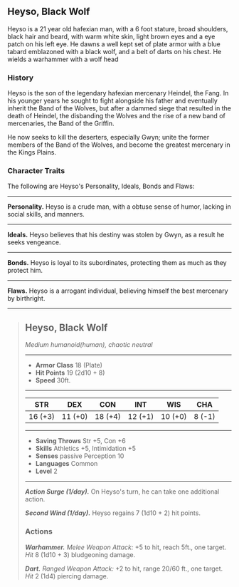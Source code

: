 ## Heyso, Black Wolf
Heyso is a 21 year old hafexian man, with a 6 foot stature, broad shoulders, black hair and beard, with warm white skin, light brown eyes and a eye patch on his left eye. He dawns a well kept set of plate armor with a blue tabard emblazoned with a black wolf, and a belt of darts on his chest. He wields a warhammer with a wolf head


### History
Heyso is the son of the legendary hafexian mercenary Heindel, the Fang. In his younger years he sought to fight alongside his father and eventually inherit the Band of the Wolves, but after a dammed siege that resulted in the death of Heindel, the disbanding the Wolves and the rise of a new band of mercenaries, the Band of the Griffin.

He now seeks to kill the deserters, especially Gwyn; unite the former members of the Band of the Wolves, and become the greatest mercenary in the Kings Plains.

### Character Traits
The following are Heyso's Personality, Ideals, Bonds and Flaws:
___
**Personality.**
Heyso is a crude man, with a obtuse sense of humor, lacking in social skills, and manners.
___
**Ideals.**
Heyso believes that his destiny was stolen by Gwyn, as a result he seeks vengeance.
___
**Bonds.**
Heyso is loyal to its subordinates, protecting them as much as they protect him.
___
**Flaws.**
Heyso is a arrogant individual, believing himself the best mercenary by birthright.


___
> ## Heyso, Black Wolf
>*Medium humanoid(human), chaotic neutral*
> ___
> - **Armor Class** 18 (Plate)
> - **Hit Points** 19 (2d10 + 8)
> - **Speed** 30ft.
>___
>|   STR   |   DEX   |   CON   |   INT   |   WIS   |   CHA   |
>|:-------:|:-------:|:-------:|:-------:|:-------:|:-------:|
>| 16 (+3) | 11 (+0) | 18 (+4) | 12 (+1) | 10 (+0) |  8 (-1) |
>___
> - **Saving Throws** Str +5, Con +6
> - **Skills** Athletics +5, Intimidation +5
> - **Senses** passive Perception 10
> - **Languages** Common
> - **Level** 2
> ___
> ***Action Surge (1/day).***
> On Heyso's turn, he can take one additional action.
>
> ***Second Wind (1/day).***
> Heyso regains 7 (1d10 + 2) hit points.
>
> ### Actions
> ***Warhammer.*** *Melee Weapon Attack:* +5 to hit, reach 5ft., one target. *Hit* 8 (1d10 + 3) bludgeoning damage. 
>
> ***Dart.*** *Ranged Weapon Attack:* +2 to hit, range 20/60 ft., one target. *Hit* 2 (1d4) piercing damage. 